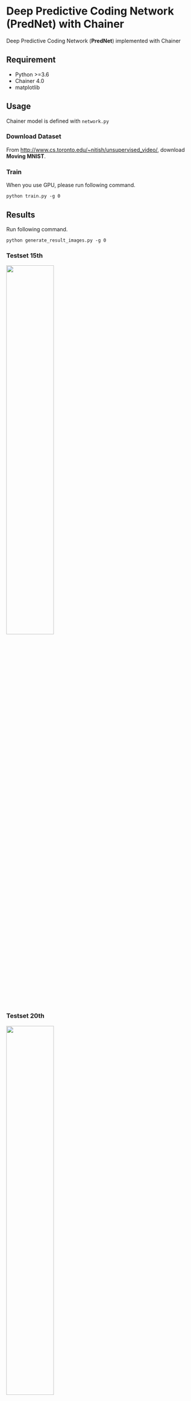 # Deep Predictive Coding Network (PredNet) with Chainer
Deep Predictive Coding Network (**PredNet**) implemented with Chainer

## Requirement
- Python >=3.6
- Chainer 4.0
- matplotlib

## Usage
Chainer model is defined with `network.py`

### Download Dataset
From http://www.cs.toronto.edu/~nitish/unsupervised_video/, download **Moving MNIST**.

### Train
When you use GPU, please run following command.
```
python train.py -g 0
```

## Results
Run following command.
```
python generate_result_images.py -g 0
```

### Testset 15th
<img src="https://github.com/takyamamoto/PredNet_Chainer/blob/moving_mnist/results/out.gif" width=50%>

### Testset 20th
<img src="https://github.com/takyamamoto/PredNet_Chainer/blob/moving_mnist/results/out2.gif" width=50%>

### Loss
<img src="https://github.com/takyamamoto/PredNet_Chainer/blob/moving_mnist/results/loss.png" width=70%>

## References
- [Deep predictive coding networks for video prediction and unsupervised learning](https://arxiv.org/abs/1605.08104)
- [Unsupervised Learning of Visual Structure using Predictive Generative Networks](http://arxiv.org/abs/1511.06380)
- [Long short-term memory](http://deeplearning.cs.cmu.edu/pdfs/Hochreiter97_lstm.pdf)
- [Convolutional LSTM network: a machine learning approach for precipitation nowcasting](http://arxiv.org/abs/1506.04214)
- [Predictive coding in the visual cortex: a functional interpretation of some extra-classical receptive-field effects](http://www.nature.com/neuro/journal/v2/n1/pdf/nn0199_79.pdf)
